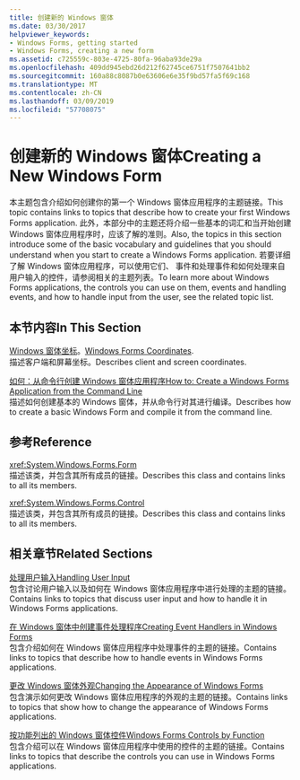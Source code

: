 ```yaml
---
title: 创建新的 Windows 窗体
ms.date: 03/30/2017
helpviewer_keywords:
- Windows Forms, getting started
- Windows Forms, creating a new form
ms.assetid: c725559c-803e-4725-80fa-96aba93de29a
ms.openlocfilehash: 409dd945ebd26d212f62745ce6751f7507641bb2
ms.sourcegitcommit: 160a88c8087b0e63606e6e35f9bd57fa5f69c168
ms.translationtype: MT
ms.contentlocale: zh-CN
ms.lasthandoff: 03/09/2019
ms.locfileid: "57708075"
---
```

# <a name="creating-a-new-windows-form"></a><span data-ttu-id="23513-102">创建新的 Windows 窗体</span><span class="sxs-lookup"><span data-stu-id="23513-102">Creating a New Windows Form</span></span>
<span data-ttu-id="23513-103">本主题包含介绍如何创建你的第一个 Windows 窗体应用程序的主题链接。</span><span class="sxs-lookup"><span data-stu-id="23513-103">This topic contains links to topics that describe how to create your first Windows Forms application.</span></span> <span data-ttu-id="23513-104">此外，本部分中的主题还将介绍一些基本的词汇和当开始创建 Windows 窗体应用程序时，应该了解的准则。</span><span class="sxs-lookup"><span data-stu-id="23513-104">Also, the topics in this section introduce some of the basic vocabulary and guidelines that you should understand when you start to create a Windows Forms application.</span></span> <span data-ttu-id="23513-105">若要详细了解 Windows 窗体应用程序，可以使用它们、 事件和处理事件和如何处理来自用户输入的控件，请参阅相关的主题列表。</span><span class="sxs-lookup"><span data-stu-id="23513-105">To learn more about Windows Forms applications, the controls you can use on them, events and handling events, and how to handle input from the user, see the related topic list.</span></span>  
  
## <a name="in-this-section"></a><span data-ttu-id="23513-106">本节内容</span><span class="sxs-lookup"><span data-stu-id="23513-106">In This Section</span></span>  
 <span data-ttu-id="23513-107">[Windows 窗体坐标](windows-forms-coordinates.md)。</span><span class="sxs-lookup"><span data-stu-id="23513-107">[Windows Forms Coordinates](windows-forms-coordinates.md).</span></span>  
 <span data-ttu-id="23513-108">描述客户端和屏幕坐标。</span><span class="sxs-lookup"><span data-stu-id="23513-108">Describes client and screen coordinates.</span></span>  
  
 [<span data-ttu-id="23513-109">如何：从命令行创建 Windows 窗体应用程序</span><span class="sxs-lookup"><span data-stu-id="23513-109">How to: Create a Windows Forms Application from the Command Line</span></span>](how-to-create-a-windows-forms-application-from-the-command-line.md)  
 <span data-ttu-id="23513-110">描述如何创建基本的 Windows 窗体，并从命令行对其进行编译。</span><span class="sxs-lookup"><span data-stu-id="23513-110">Describes how to create a basic Windows Form and compile it from the command line.</span></span>  
  
## <a name="reference"></a><span data-ttu-id="23513-111">参考</span><span class="sxs-lookup"><span data-stu-id="23513-111">Reference</span></span>  
 <xref:System.Windows.Forms.Form>  
 <span data-ttu-id="23513-112">描述该类，并包含其所有成员的链接。</span><span class="sxs-lookup"><span data-stu-id="23513-112">Describes this class and contains links to all its members.</span></span>  
  
 <xref:System.Windows.Forms.Control>  
 <span data-ttu-id="23513-113">描述该类，并包含其所有成员的链接。</span><span class="sxs-lookup"><span data-stu-id="23513-113">Describes this class and contains links to all its members.</span></span>  
  
## <a name="related-sections"></a><span data-ttu-id="23513-114">相关章节</span><span class="sxs-lookup"><span data-stu-id="23513-114">Related Sections</span></span>  
 [<span data-ttu-id="23513-115">处理用户输入</span><span class="sxs-lookup"><span data-stu-id="23513-115">Handling User Input</span></span>](./controls/handling-user-input.md)  
 <span data-ttu-id="23513-116">包含讨论用户输入以及如何在 Windows 窗体应用程序中进行处理的主题的链接。</span><span class="sxs-lookup"><span data-stu-id="23513-116">Contains links to topics that discuss user input and how to handle it in Windows Forms applications.</span></span>  
  
 [<span data-ttu-id="23513-117">在 Windows 窗体中创建事件处理程序</span><span class="sxs-lookup"><span data-stu-id="23513-117">Creating Event Handlers in Windows Forms</span></span>](creating-event-handlers-in-windows-forms.md)  
 <span data-ttu-id="23513-118">包含介绍如何在 Windows 窗体应用程序中处理事件的主题的链接。</span><span class="sxs-lookup"><span data-stu-id="23513-118">Contains links to topics that describe how to handle events in Windows Forms applications.</span></span>  
  
 [<span data-ttu-id="23513-119">更改 Windows 窗体外观</span><span class="sxs-lookup"><span data-stu-id="23513-119">Changing the Appearance of Windows Forms</span></span>](changing-the-appearance-of-windows-forms.md)  
 <span data-ttu-id="23513-120">包含演示如何更改 Windows 窗体应用程序的外观的主题的链接。</span><span class="sxs-lookup"><span data-stu-id="23513-120">Contains links to topics that show how to change the appearance of Windows Forms applications.</span></span>  
  
 [<span data-ttu-id="23513-121">按功能列出的 Windows 窗体控件</span><span class="sxs-lookup"><span data-stu-id="23513-121">Windows Forms Controls by Function</span></span>](./controls/windows-forms-controls-by-function.md)  
 <span data-ttu-id="23513-122">包含介绍可以在 Windows 窗体应用程序中使用的控件的主题的链接。</span><span class="sxs-lookup"><span data-stu-id="23513-122">Contains links to topics that describe the controls you can use in Windows Forms applications.</span></span>
